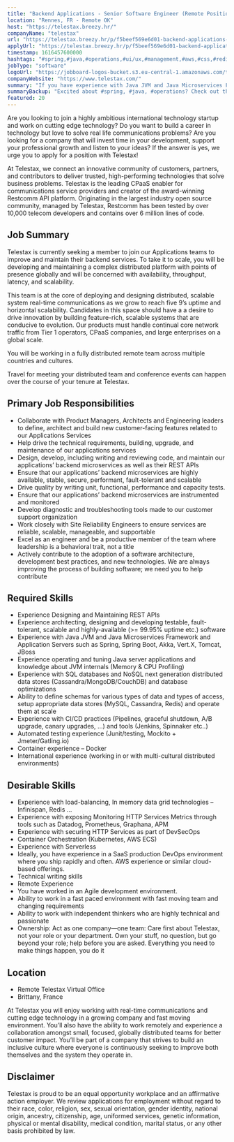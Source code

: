 ```yaml
---
title: "Backend Applications - Senior Software Engineer (Remote Position)"
location: "Rennes, FR - Remote OK"
host: "https://telestax.breezy.hr/"
companyName: "telestax"
url: "https://telestax.breezy.hr/p/f5beef569e6d01-backend-applications-senior-software-engineer-remote-position"
applyUrl: "https://telestax.breezy.hr/p/f5beef569e6d01-backend-applications-senior-software-engineer-remote-position/apply"
timestamp: 1616457600000
hashtags: "#spring,#java,#operations,#ui/ux,#management,#aws,#css,#redis,#cassandra,#kubernetes"
jobType: "software"
logoUrl: "https://jobboard-logos-bucket.s3.eu-central-1.amazonaws.com/telestax"
companyWebsite: "https://www.telestax.com/"
summary: "If you have experience with Java JVM and Java Microservices Framework and Application Servers such as Spring, Spring Boot, Akka, Vert, consider applying to Telestax's job post for a new backend applications."
summaryBackup: "Excited about #spring, #java, #operations? Check out this job post!"
featured: 20
---
```


Are you looking to join a highly ambitious international technology startup and work on cutting edge technology? Do you want to build a career in technology but love to solve real life communications problems? Are you looking for a company that will invest time in your development, support your professional growth and listen to your ideas? If the answer is yes, we urge you to apply for a position with Telestax!

At Telestax, we connect an innovative community of customers, partners, and contributors to deliver trusted, high-performing technologies that solve business problems. Telestax is the leading CPaaS enabler for communications service providers and creator of the award-winning Restcomm API platform. Originating in the largest industry open source community, managed by Telestax, Restcomm has been tested by over 10,000 telecom developers and contains over 6 million lines of code.

## Job Summary

Telestax is currently seeking a member to join our Applications teams to improve and maintain their backend services. To take it to scale, you will be developing and maintaining a complex distributed platform with points of presence globally and will be concerned with availability, throughput, latency, and scalability.

This team is at the core of deploying and designing distributed, scalable system real-time communications as we grow to reach five 9’s uptime and horizontal scalability. Candidates in this space should have a a desire to drive innovation by building feature-rich, scalable systems that are conducive to evolution. Our products must handle continual core network traffic from Tier 1 operators, CPaaS companies, and large enterprises on a global scale.

You will be working in a fully distributed remote team across multiple countries and cultures.

Travel for meeting your distributed team and conference events can happen over the course of your tenure at Telestax.

## Primary Job Responsibilities

*   Collaborate with Product Managers, Architects and Engineering leaders to define, architect and build new customer-facing features related to our Applications Services
*   Help drive the technical requirements, building, upgrade, and maintenance of our applications services
*   Design, develop, including writing and reviewing code, and maintain our applications’ backend microservices as well as their REST APIs
*   Ensure that our applications’ backend microservices are highly available, stable, secure, performant, fault-tolerant and scalable
*   Drive quality by writing unit, functional, performance and capacity tests.
*   Ensure that our applications’ backend microservices are instrumented and monitored
*   Develop diagnostic and troubleshooting tools made to our customer support organization
*   Work closely with Site Reliability Engineers to ensure services are reliable, scalable, manageable, and supportable
*   Excel as an engineer and be a productive member of the team where leadership is a behavioral trait, not a title
*   Actively contribute to the adoption of a software architecture, development best practices, and new technologies. We are always improving the process of building software; we need you to help contribute

## Required Skills

*   Experience Designing and Maintaining REST APIs
*   Experience architecting, designing and developing testable, fault-tolerant, scalable and highly-available (>= 99.95% uptime etc.) software
*   Experience with Java JVM and Java Microservices Framework and Application Servers such as Spring, Spring Boot, Akka, Vert.X, Tomcat, JBoss
*   Experience operating and tuning Java server applications and knowledge about JVM internals (Memory & CPU Profiling)
*   Experience with SQL databases and NoSQL next generation distributed data stores (Cassandra/MongoDB/CouchDB) and database optimizations
*   Ability to define schemas for various types of data and types of access, setup appropriate data stores (MySQL, Cassandra, Redis) and operate them at scale
*   Experience with CI/CD practices (Pipelines, graceful shutdown, A/B upgrade, canary upgrades, …) and tools (Jenkins, Spinnaker etc..)
*   Automated testing experience (Junit/testing, Mockito + Jmeter/Gatling.io)
*   Container experience – Docker
*   International experience (working in or with multi-cultural distributed environments)

## Desirable Skills

*   Experience with load-balancing, In memory data grid technologies – Infinispan, Redis …
*   Experience with exposing Monitoring HTTP Services Metrics through tools such as Datadog, Prometheus, Graphana, APM
*   Experience with securing HTTP Services as part of DevSecOps
*   Container Orchestration (Kubernetes, AWS ECS)
*   Experience with Serverless
*   Ideally, you have experience in a SaaS production DevOps environment where you ship rapidly and often. AWS experience or similar cloud-based offerings.
*   Technical writing skills
*   Remote Experience
*   You have worked in an Agile development environment.
*   Ability to work in a fast paced environment with fast moving team and changing requirements
*   Ability to work with independent thinkers who are highly technical and passionate
*   Ownership: Act as one company—one team: Care first about Telestax, not your role or your department. Own your stuff, no question, but go beyond your role; help before you are asked. Everything you need to make things happen, you do it

## Location

*   Remote Telestax Virtual Office
*   Brittany, France

At Telestax you will enjoy working with real-time communications and cutting edge technology in a growing company and fast moving environment. You’ll also have the ability to work remotely and experience a collaboration amongst small, focused, globally distributed teams for better customer impact. You’ll be part of a company that strives to build an inclusive culture where everyone is continuously seeking to improve both themselves and the system they operate in.

## Disclaimer

Telestax is proud to be an equal opportunity workplace and an affirmative action employer. We review applications for employment without regard to their race, color, religion, sex, sexual orientation, gender identity, national origin, ancestry, citizenship, age, uniformed services, genetic information, physical or mental disability, medical condition, marital status, or any other basis prohibited by law.
